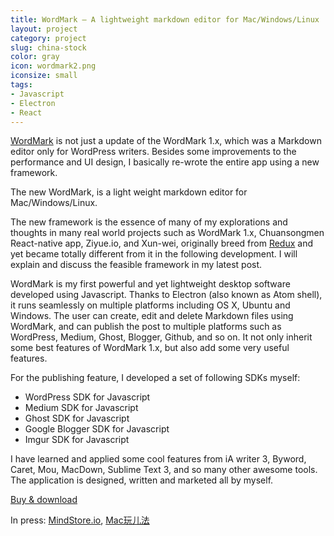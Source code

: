 ```yaml
---
title: WordMark – A lightweight markdown editor for Mac/Windows/Linux
layout: project
category: project
slug: china-stock
color: gray
icon: wordmark2.png
iconsize: small
tags:
- Javascript
- Electron
- React
---
```


[WordMark](http://wordmarkapp.com) is not just a update of the WordMark 1.x, which was a Markdown editor only for WordPress writers. Besides some improvements to the performance and UI design, I basically re-wrote the entire app using a new framework.

The new WordMark, is a light weight markdown editor for Mac/Windows/Linux.

The new framework is the essence of many of my explorations and thoughts in many real world projects such as WordMark 1.x, Chuansongmen React-native app, Ziyue.io, and Xun-wei, originally breed from [Redux](https://github.com/reactjs/redux) and yet became totally different from it in the following development. I will explain and discuss the feasible framework in my latest post.

WordMark is my first powerful and yet lightweight desktop software developed using Javascript. Thanks to Electron (also known as Atom shell), it runs seamlessly on multiple platforms including OS X, Ubuntu and Windows. The user can create, edit and delete Markdown files using WordMark, and can publish the post to multiple platforms such as WordPress, Medium, Ghost, Blogger, Github, and so on. It not only inherit some best features of WordMark 1.x, but also add some very useful features.

For the publishing feature, I developed a set of following SDKs myself:

- WordPress SDK for Javascript
- Medium SDK for Javascript
- Ghost SDK for Javascript
- Google Blogger SDK for Javascript
- Imgur SDK for Javascript

I have learned and applied some cool features from iA writer 3, Byword, Caret, Mou, MacDown, Sublime Text 3, and so many other awesome tools. The application is designed, written and marketed all by myself.

[Buy & download][1]

In press: [MindStore.io](http://www.ifanr.com/660282), [Mac玩儿法](http://www.waerfa.com/wordmark)

[1]: http://wordmarkapp.com